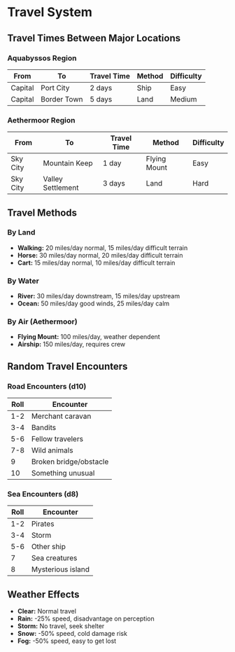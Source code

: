 # Travel System

## Travel Times Between Major Locations

### Aquabyssos Region
| From | To | Travel Time | Method | Difficulty |
|------|----|-----------|---------|-----------| 
| Capital | Port City | 2 days | Ship | Easy |
| Capital | Border Town | 5 days | Land | Medium |

### Aethermoor Region  
| From | To | Travel Time | Method | Difficulty |
|------|----|-----------|---------|-----------| 
| Sky City | Mountain Keep | 1 day | Flying Mount | Easy |
| Sky City | Valley Settlement | 3 days | Land | Hard |

## Travel Methods

### By Land
- **Walking:** 20 miles/day normal, 15 miles/day difficult terrain
- **Horse:** 30 miles/day normal, 20 miles/day difficult terrain
- **Cart:** 15 miles/day normal, 10 miles/day difficult terrain

### By Water
- **River:** 30 miles/day downstream, 15 miles/day upstream
- **Ocean:** 50 miles/day good winds, 25 miles/day calm

### By Air (Aethermoor)
- **Flying Mount:** 100 miles/day, weather dependent
- **Airship:** 150 miles/day, requires crew

## Random Travel Encounters

### Road Encounters (d10)
| Roll | Encounter |
|------|-----------|
| 1-2  | Merchant caravan |
| 3-4  | Bandits |
| 5-6  | Fellow travelers |
| 7-8  | Wild animals |
| 9    | Broken bridge/obstacle |
| 10   | Something unusual |

### Sea Encounters (d8)
| Roll | Encounter |
|------|-----------|
| 1-2  | Pirates |
| 3-4  | Storm |
| 5-6  | Other ship |
| 7    | Sea creatures |
| 8    | Mysterious island |

## Weather Effects
- **Clear:** Normal travel
- **Rain:** -25% speed, disadvantage on perception
- **Storm:** No travel, seek shelter
- **Snow:** -50% speed, cold damage risk
- **Fog:** -50% speed, easy to get lost
